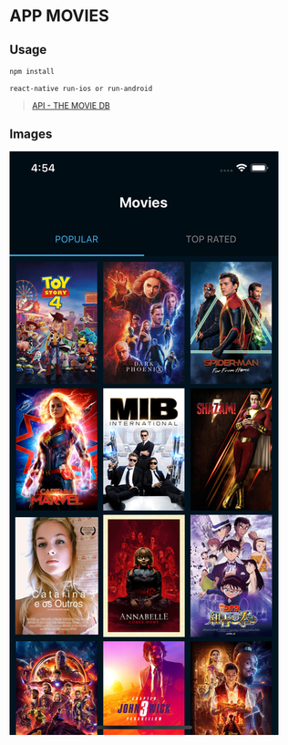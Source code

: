 # APP MOVIES

## Usage


```
npm install
```

```
react-native run-ios or run-android
```

> [API - THE MOVIE DB](https://developers.themoviedb.org/3/getting-started/introduction)

## Images

![Screenshot](/src/assets/Screen1.png)
